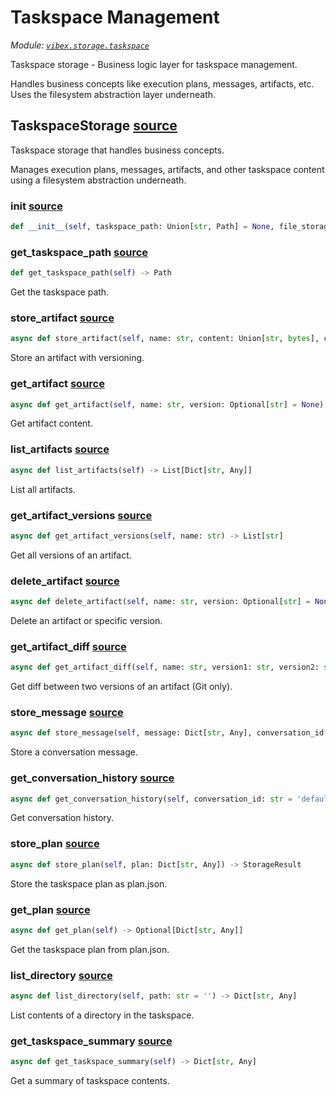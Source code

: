 # Taskspace Management

_Module: [`vibex.storage.taskspace`](https://github.com/dustland/vibex/blob/main/src/vibex/storage/taskspace.py)_

Taskspace storage - Business logic layer for taskspace management.

Handles business concepts like execution plans, messages, artifacts, etc.
Uses the filesystem abstraction layer underneath.

## TaskspaceStorage <a href="https://github.com/dustland/vibex/blob/main/src/vibex/storage/taskspace.py#L20" class="source-link" title="View source code">source</a>

Taskspace storage that handles business concepts.

Manages execution plans, messages, artifacts, and other taskspace
content using a filesystem abstraction underneath.

### **init** <a href="https://github.com/dustland/vibex/blob/main/src/vibex/storage/taskspace.py#L28" class="source-link" title="View source code">source</a>

```python
def __init__(self, taskspace_path: Union[str, Path] = None, file_storage: FileStorage = None, use_git_artifacts: bool = True, base_path: Union[str, Path] = None, task_id: str = None, user_id: str = None)
```

### get_taskspace_path <a href="https://github.com/dustland/vibex/blob/main/src/vibex/storage/taskspace.py#L98" class="source-link" title="View source code">source</a>

```python
def get_taskspace_path(self) -> Path
```

Get the taskspace path.

### store_artifact <a href="https://github.com/dustland/vibex/blob/main/src/vibex/storage/taskspace.py#L103" class="source-link" title="View source code">source</a>

```python
async def store_artifact(self, name: str, content: Union[str, bytes], content_type: str = 'text/plain', metadata: Optional[Dict[str, Any]] = None, commit_message: Optional[str] = None) -> StorageResult
```

Store an artifact with versioning.

### get_artifact <a href="https://github.com/dustland/vibex/blob/main/src/vibex/storage/taskspace.py#L121" class="source-link" title="View source code">source</a>

```python
async def get_artifact(self, name: str, version: Optional[str] = None) -> Optional[str]
```

Get artifact content.

### list_artifacts <a href="https://github.com/dustland/vibex/blob/main/src/vibex/storage/taskspace.py#L128" class="source-link" title="View source code">source</a>

```python
async def list_artifacts(self) -> List[Dict[str, Any]]
```

List all artifacts.

### get_artifact_versions <a href="https://github.com/dustland/vibex/blob/main/src/vibex/storage/taskspace.py#L135" class="source-link" title="View source code">source</a>

```python
async def get_artifact_versions(self, name: str) -> List[str]
```

Get all versions of an artifact.

### delete_artifact <a href="https://github.com/dustland/vibex/blob/main/src/vibex/storage/taskspace.py#L142" class="source-link" title="View source code">source</a>

```python
async def delete_artifact(self, name: str, version: Optional[str] = None) -> StorageResult
```

Delete an artifact or specific version.

### get_artifact_diff <a href="https://github.com/dustland/vibex/blob/main/src/vibex/storage/taskspace.py#L149" class="source-link" title="View source code">source</a>

```python
async def get_artifact_diff(self, name: str, version1: str, version2: str) -> Optional[str]
```

Get diff between two versions of an artifact (Git only).

### store_message <a href="https://github.com/dustland/vibex/blob/main/src/vibex/storage/taskspace.py#L321" class="source-link" title="View source code">source</a>

```python
async def store_message(self, message: Dict[str, Any], conversation_id: str = 'default') -> StorageResult
```

Store a conversation message.

### get_conversation_history <a href="https://github.com/dustland/vibex/blob/main/src/vibex/storage/taskspace.py#L348" class="source-link" title="View source code">source</a>

```python
async def get_conversation_history(self, conversation_id: str = 'default') -> List[Dict[str, Any]]
```

Get conversation history.

### store_plan <a href="https://github.com/dustland/vibex/blob/main/src/vibex/storage/taskspace.py#L377" class="source-link" title="View source code">source</a>

```python
async def store_plan(self, plan: Dict[str, Any]) -> StorageResult
```

Store the taskspace plan as plan.json.

### get_plan <a href="https://github.com/dustland/vibex/blob/main/src/vibex/storage/taskspace.py#L390" class="source-link" title="View source code">source</a>

```python
async def get_plan(self) -> Optional[Dict[str, Any]]
```

Get the taskspace plan from plan.json.

### list_directory <a href="https://github.com/dustland/vibex/blob/main/src/vibex/storage/taskspace.py#L404" class="source-link" title="View source code">source</a>

```python
async def list_directory(self, path: str = '') -> Dict[str, Any]
```

List contents of a directory in the taskspace.

### get_taskspace_summary <a href="https://github.com/dustland/vibex/blob/main/src/vibex/storage/taskspace.py#L437" class="source-link" title="View source code">source</a>

```python
async def get_taskspace_summary(self) -> Dict[str, Any]
```

Get a summary of taskspace contents.

